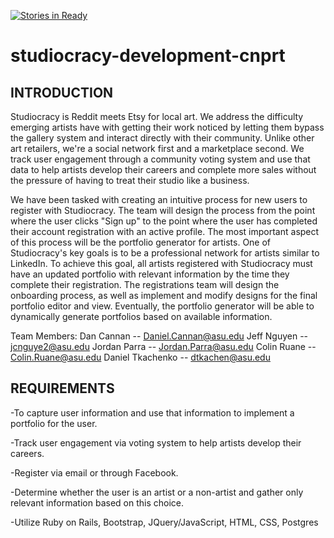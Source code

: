 [![Stories in Ready](https://badge.waffle.io/asu-cis440-summer/studiocracy-development-cnprt.png?label=ready&title=Ready)](https://waffle.io/asu-cis440-summer/studiocracy-development-cnprt)
# studiocracy-development-cnprt

INTRODUCTION
------------
Studiocracy is Reddit meets Etsy for local art.
We address the difficulty emerging artists have with getting their work
noticed by letting them bypass the gallery system and interact directly with
their community. Unlike other art retailers, we're a social network first and a 
marketplace second. We track user engagement through a community voting system and use
that data to help artists develop their careers and complete more sales without the
pressure of having to treat their studio like a business.

We have been tasked with creating an intuitive process for new users to register with
Studiocracy. The team will design the process from the point where the user clicks "Sign up"
to the point where the user has completed their account registration with an active profile.
The most important aspect of this process will be the portfolio generator for artists.
One of Studiocracy's key goals is to be a professional network for artists similar to LinkedIn.
To achieve this goal, all artists registered with Studiocracy must have an updated portfolio with 
relevant information by the time they complete their registration. The registrations team
will design the onboarding process, as well as implement and modify designs for the final
portfolio editor and view. Eventually, the portfolio generator will be able to dynamically
generate portfolios based on available information. 

Team Members:
Dan Cannan -- Daniel.Cannan@asu.edu
Jeff Nguyen -- jcnguye2@asu.edu
Jordan Parra -- Jordan.Parra@asu.edu
Colin Ruane -- Colin.Ruane@asu.edu
Daniel Tkachenko -- dtkachen@asu.edu


REQUIREMENTS
------------
-To capture user information and use that information to implement a portfolio for the user.

-Track user engagement via voting system to help artists develop their careers.

-Register via email or through Facebook.

-Determine whether the user is an artist or a non-artist and gather only relevant information based on this choice.

-Utilize Ruby on Rails, Bootstrap, JQuery/JavaScript, HTML, CSS, Postgres

